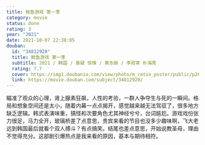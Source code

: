```yaml
---
title: 鱿鱼游戏 第一季
category: movie
status: done
rating: 3
year: "2021"
date: 2021-10-07 22:38:05
douban:
  id: "34812928"
  title: 鱿鱼游戏 第一季
  subtitle: 2021 / 韩国 / 悬疑 惊悚 / 黄东赫 / 李政宰 朴海秀
  rating: 7.7
  cover: https://img1.doubanio.com/view/photo/m_ratio_poster/public/p2677934359.jpg
  link: https://movie.douban.com/subject/34812928/
---
```


瞄准了观众的心理，肾上腺素狂飙，人性的考验，一群人争夺生与死的一瞬间。格局和想象空间还是太小，随着内幕一点点揭开，感觉越来越无法驾驭了，很多地方缺乏逻辑。韩式表演味重，搞怪和次要角色尤其神经兮兮，台词尴尬。游戏戏份张力很足，马力全开，玻璃桥差了点意思，贵宾来看的节目也没多少趣味啊，飞大老远到韩国最后就看个双人搏斗？有点搞笑。结尾也差点意思，开始说教圣母，理由不觉得充分。这部剧引爆热点是我来看的原因，基本与期待相符。
